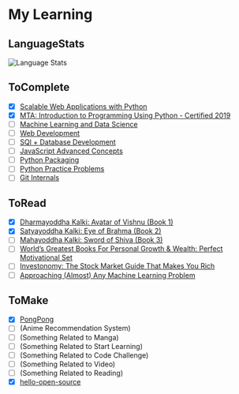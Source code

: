# My Learning

## LanguageStats

<img alt="Language Stats" src="https://github-readme-stats.vercel.app/api/top-langs/?username=siddharth2016&layout=compact&langs_count=16&theme=vision-friendly-dark" />

## ToComplete

- [x] [Scalable Web Applications with Python](https://www.udemy.com/course/flask-is-fun-and-easy-from-basics-to-building-scalable-apps/)
- [x] [MTA: Introduction to Programming Using Python - Certified 2019](https://www.youracclaim.com/badges/123869a6-fc14-4c9c-b4f6-3693c03aa3af/linked_in_profile)
- [ ] [Machine Learning and Data Science](https://www.udemy.com/course/complete-machine-learning-and-data-science-zero-to-mastery/)
- [ ] [Web Development](https://www.udemy.com/course/the-complete-web-developer-zero-to-mastery/)
- [ ] [SQl + Database Development](https://www.udemy.com/course/complete-sql-databases-bootcamp-zero-to-mastery/)
- [ ] [JavaScript Advanced Concepts](https://www.udemy.com/course/advanced-javascript-concepts/)
- [ ] [Python Packaging](https://python-packaging.readthedocs.io/en/latest/minimal.html)
- [ ] [Python Practice Problems](https://realpython.com/python-practice-problems/)
- [ ] [Git Internals](https://www.leshenko.net/p/ugit/)

## ToRead

- [x] [Dharmayoddha Kalki: Avatar of Vishnu (Book 1)](https://amzn.to/32MgALv)
- [x] [Satyayoddha Kalki: Eye of Brahma (Book 2)](https://amzn.to/2HiVBYn)
- [ ] [Mahayoddha Kalki: Sword of Shiva (Book 3)](https://amzn.to/2Hhg93w)
- [ ] [World’s Greatest Books For Personal Growth & Wealth: Perfect Motivational Set](https://amzn.to/2RI5eBP)
- [ ] [Investonomy: The Stock Market Guide That Makes You Rich](https://amzn.to/2ZOrAWP)
- [ ] [Approaching (Almost) Any Machine Learning Problem](https://amzn.to/3hLKVOw)

## ToMake

- [x] [PongPong](https://github.com/Siddharth2016/PongPong)
- [ ] (Anime Recommendation System)
- [ ] (Something Related to Manga)
- [ ] (Something Related to Start Learning)
- [ ] (Something Related to Code Challenge)
- [ ] (Something Related to Video)
- [ ] (Something Related to Reading)
- [x] [hello-open-source](https://github.com/siddharth2016/hello-open-source#hello-open-source)
